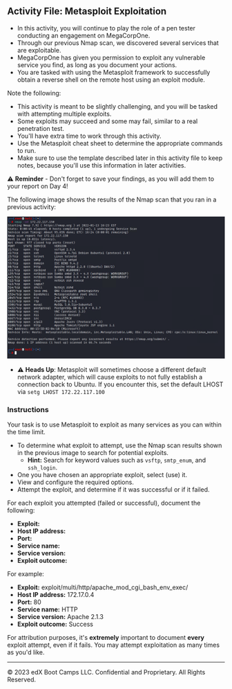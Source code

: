 ## Activity File: Metasploit Exploitation

- In this activity, you will continue to play the role of a pen tester conducting an engagement on MegaCorpOne.
- Through our previous Nmap scan, we discovered several services that are exploitable. 
- MegaCorpOne has given you permission to exploit any vulnerable service you find, as long as you document your actions. 
- You are tasked with using the Metasploit framework to successfully obtain a reverse shell on the remote host using an exploit module.


Note the following:
- This activity is meant to be slightly challenging, and you will be tasked with attempting multiple exploits. 
- Some exploits may succeed and some may fail, similar to a real penetration test.
- You'll have extra time to work through this activity.
- Use the Metasploit cheat sheet to determine the appropriate commands to run.
- Make sure to use the template described later in this activity file to keep notes, because you'll use this information in later activities.

⚠️ **Reminder** - Don't forget to save your findings, as you will add them to your report on Day 4!


The following image shows the results of the Nmap scan that you ran in a previous activity: 

![A screenshot depicts the results of the Nmap scan.](../../../images/scanresults.PNG)

- :warning: **Heads Up**: Metasploit will sometimes choose a different default network adapter, which will cause exploits to not fully establish a connection back to Ubuntu. If you encounter this, set the default LHOST via `setg LHOST 172.22.117.100`

### Instructions

Your task is to use Metasploit to exploit as many services as you can within the time limit.

- To determine what exploit to attempt, use the Nmap scan results shown in the previous image to search for potential exploits. 
   - **Hint:** Search for keyword values such as `vsftp`, `smtp_enum`, and `ssh_login`.
- One you have chosen an appropriate exploit, select (use) it.
- View and configure the required options.
- Attempt the exploit, and determine if it was successful or if it failed.

For each exploit you attempted (failed or successful), document the following:

- **Exploit:**
- **Host IP address:**
- **Port:**
- **Service name:**
- **Service version:**
- **Exploit outcome:**

For example:

- **Exploit:** exploit/multi/http/apache_mod_cgi_bash_env_exec/ 
- **Host IP address:** 172.17.0.4
- **Port:** 80
- **Service name:** HTTP
- **Service version:** Apache 2.1.3
- **Exploit outcome:** Success

For attribution purposes, it's **extremely** important to document **every** exploit attempt, even if it fails. You may attempt exploitation as many times as you'd like.


---
© 2023 edX Boot Camps LLC. Confidential and Proprietary. All Rights Reserved.



